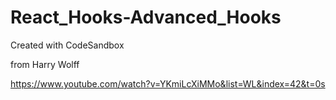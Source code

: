 # React_Hooks-Advanced_Hooks
Created with CodeSandbox

from Harry Wolff

https://www.youtube.com/watch?v=YKmiLcXiMMo&list=WL&index=42&t=0s
